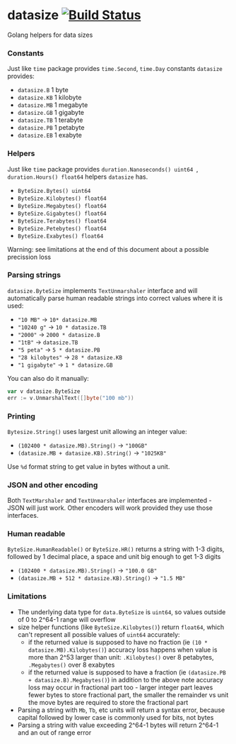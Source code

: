 # datasize [![Build Status](https://travis-ci.org/c2h5oh/datasize.svg?branch=master)](https://travis-ci.org/c2h5oh/datasize)

Golang helpers for data sizes

### Constants

Just like `time` package provides `time.Second`, `time.Day` constants `datasize` provides:

* `datasize.B` 1 byte
* `datasize.KB` 1 kilobyte
* `datasize.MB` 1 megabyte
* `datasize.GB` 1 gigabyte
* `datasize.TB` 1 terabyte
* `datasize.PB` 1 petabyte
* `datasize.EB` 1 exabyte

### Helpers

Just like `time` package provides `duration.Nanoseconds() uint64 `, `duration.Hours() float64` helpers `datasize` has.

* `ByteSize.Bytes() uint64`
* `ByteSize.Kilobytes() float64`
* `ByteSize.Megabytes() float64`
* `ByteSize.Gigabytes() float64`
* `ByteSize.Terabytes() float64`
* `ByteSize.Petebytes() float64`
* `ByteSize.Exabytes() float64`

Warning: see limitations at the end of this document about a possible precission loss

### Parsing strings

`datasize.ByteSize` implements `TextUnmarshaler` interface and will automatically parse human readable strings into correct values where it is used:

* `"10 MB"` -> `10* datasize.MB`
* `"10240 g"` -> `10 * datasize.TB`
* `"2000"` -> `2000 * datasize.B`
* `"1tB"` -> `datasize.TB`
* `"5 peta"` -> `5 * datasize.PB`
* `"28 kilobytes"` -> `28 * datasize.KB`
* `"1 gigabyte"` -> `1 * datasize.GB`

You can also do it manually:

```go
var v datasize.ByteSize
err := v.UnmarshalText([]byte("100 mb"))
```

### Printing

`Bytesize.String()` uses largest unit allowing an integer value:

* `(102400 * datasize.MB).String()` -> `"100GB"`
* `(datasize.MB + datasize.KB).String()` -> `"1025KB"`

Use `%d` format string to get value in bytes without a unit.

### JSON and other encoding

Both `TextMarshaler` and `TextUnmarshaler` interfaces are implemented - JSON will just work. Other encoders will work provided they use those interfaces.

### Human readable

`ByteSize.HumanReadable()` or `ByteSize.HR()` returns a string with 1-3 digits, followed by 1 decimal place, a space and unit big enough to get 1-3 digits

* `(102400 * datasize.MB).String()` -> `"100.0 GB"`
* `(datasize.MB + 512 * datasize.KB).String()` -> `"1.5 MB"`

### Limitations

* The underlying data type for `data.ByteSize` is `uint64`, so values outside of 0 to 2^64-1 range will overflow
* size helper functions (like `ByteSize.Kilobytes()`) return `float64`, which can't represent all possible values of `uint64` accurately:
  * if the returned value is supposed to have no fraction (ie `(10 * datasize.MB).Kilobytes()`) accuracy loss happens when value is more than 2^53 larger than unit: `.Kilobytes()` over 8 petabytes, `.Megabytes()` over 8 exabytes
  * if the returned value is supposed to have a fraction (ie `(datasize.PB + datasize.B).Megabytes()`) in addition to the above note accuracy loss may occur in fractional part too - larger integer part leaves fewer bytes to store fractional part, the smaller the remainder vs unit the move bytes are required to store the fractional part
* Parsing a string with `Mb`, `Tb`, etc units will return a syntax error, because capital followed by lower case is commonly used for bits, not bytes
* Parsing a string with value exceeding 2^64-1 bytes will return 2^64-1 and an out of range error
